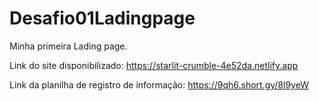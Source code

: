 # Desafio01Ladingpage
Minha primeira Lading page.

Link do site disponibilizado: https://starlit-crumble-4e52da.netlify.app 

Link da planilha de registro de informação: https://9qh6.short.gy/8l9yeW
